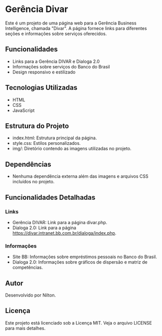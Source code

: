 # Gerência Divar

Este é um projeto de uma página web para a Gerência Business Intelligence, chamada "Divar". A página fornece links para diferentes seções e informações sobre serviços oferecidos.

## Funcionalidades

- Links para a Gerência DIVAR e Dialoga 2.0
- Informações sobre serviços do Banco do Brasil
- Design responsivo e estilizado

## Tecnologias Utilizadas

- HTML
- CSS
- JavaScript

## Estrutura do Projeto

- index.html: Estrutura principal da página.
- style.css: Estilos personalizados.
- img/: Diretório contendo as imagens utilizadas no projeto.

## Dependências

- Nenhuma dependência externa além das imagens e arquivos CSS incluídos no projeto.

## Funcionalidades Detalhadas

### Links

- Gerência DIVAR: Link para a página divar.php.
- Dialoga 2.0: Link para a página https://divar.intranet.bb.com.br/dialoga/index.php.

### Informações

- Site BB: Informações sobre empréstimos pessoais no Banco do Brasil.
- Dialoga 2.0: Informações sobre gráficos de dispersão e matriz de competências.

## Autor

Desenvolvido por Nilton.

## Licença

Este projeto está licenciado sob a Licença MIT. Veja o arquivo LICENSE para mais detalhes.

